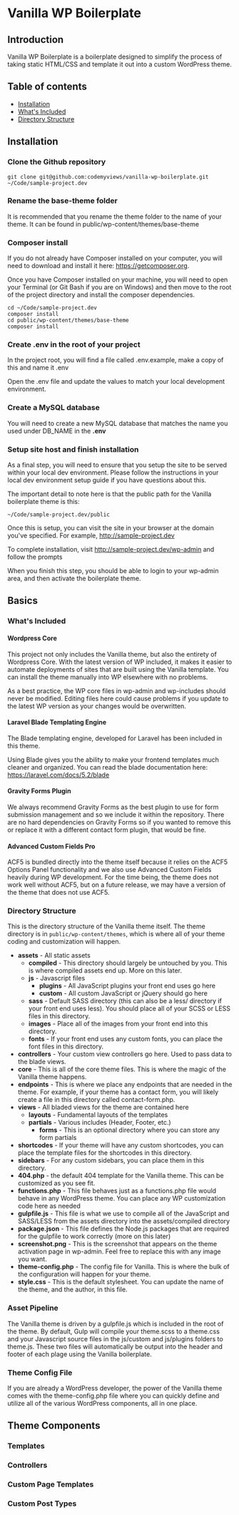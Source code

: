 # Vanilla WP Boilerplate
## Introduction
Vanilla WP Boilerplate is a boilerplate designed to simplify the process of taking static HTML/CSS and template it out into a custom WordPress theme.

## Table of contents ##
* [Installation](#installation)
* [What's Included](#whats-included)
* [Directory Structure](#directory-structure)

## Installation

### Clone the Github repository
```
git clone git@github.com:codemyviews/vanilla-wp-boilerplate.git ~/Code/sample-project.dev
```

### Rename the base-theme folder
It is recommended that you rename the theme folder to the name of your theme. It can be found in public/wp-content/themes/base-theme

### Composer install
If you do not already have Composer installed on your computer, you will need to download and install it here: https://getcomposer.org.

Once you have Composer installed on your machine, you will need to open your Terminal (or Git Bash if you are on Windows) and then move to the root of the project directory and install the composer dependencies.

```
cd ~/Code/sample-project.dev
composer install
cd public/wp-content/themes/base-theme
composer install
```

### Create .env in the root of your project

In the project root, you will find a file called .env.example, make a copy of this and name it .env

Open the .env file and update the values to match your local development environment.

### Create a MySQL database

You will need to create a new MySQL database that matches the name you used under DB_NAME in the **.env**

### Setup site host and finish installation

As a final step, you will need to ensure that you setup the site to be served within your local dev environment.  Please follow the instructions in your local dev environment setup guide if you have questions about this.  

The important detail to note here is that the public path for the Vanilla boilerplate theme is this:

```
~/Code/sample-project.dev/public
```

Once this is setup, you can visit the site in your browser at the domain you've specified. For example, http://sample-project.dev

To complete installation, visit http://sample-project.dev/wp-admin and follow the prompts

When you finish this step, you should be able to login to your wp-admin area, and then activate the boilerplate theme.

## Basics ##

### What's Included ###

#### Wordpress Core ####
This project not only includes the Vanilla theme, but also the entirety of Wordpress Core. With the latest version of WP included, it makes it easier to automate deployments
of sites that are built using the Vanilla template. You can install the theme manually into WP elsewhere with no problems.

As a best practice, the WP core files in wp-admin and wp-includes should never be modified. Editing files here could cause problems if you update to the latest WP version
as your changes would be overwritten.

#### Laravel Blade Templating Engine ####
The Blade templating engine, developed for Laravel has been included in this theme.

Using Blade gives you the ability to make your frontend templates much cleaner and organized. You can read the blade documentation here: https://laravel.com/docs/5.2/blade

#### Gravity Forms Plugin ####
We always recommend Gravity Forms as the best plugin to use for form submission management and so we include it within the repository.  There are no hard dependencies on Gravity Forms so if you wanted to remove this or replace it with a different contact form plugin, that would be fine.

#### Advanced Custom Fields Pro ####
ACF5 is bundled directly into the theme itself because it relies on the ACF5 Options Panel functionality and we also use Advanced Custom Fields heavily during WP development.  For the time being, the theme does not work well without ACF5, but on a future release, we may have a version of the theme that does not use ACF5.

### Directory Structure ###

This is the directory structure of the Vanilla theme itself.  The theme directory is in `public/wp-content/themes`, which is where all of your theme coding and customization will happen.

* **assets** - All static assets
    * **compiled** - This directory should largely be untouched by you.  This is where compiled assets end up.  More on this later.
    * **js** - Javascript files
        * **plugins** - All JavaScript plugins your front end uses go here
        * **custom** - All custom JavaScript or jQuery should go here
    * **sass** - Default SASS directory (this can also be a less/ directory if your front end uses less).  You should place all of your SCSS or LESS files in this directory.
    * **images** - Place all of the images from your front end into this directory.
    * **fonts** - If your front end uses any custom fonts, you can place the font files in this directory.
* **controllers** - Your custom view controllers go here. Used to pass data to the blade views.
* **core** - This is all of the core theme files.  This is where the magic of the Vanilla theme happens.
* **endpoints** - This is where we place any endpoints that are needed in the theme.  For example, if your theme has a contact form, you will likely create a file in this directory called contact-form.php.
* **views** - All bladed views for the theme are contained here
    * **layouts** - Fundamental layouts of the templates
    * **partials** - Various includes (Header, Footer, etc.)
        * **forms** - This is an optional directory where you can store any form partials
* **shortcodes** - If your theme will have any custom shortcodes, you can place the template files for the shortcodes in this directory.
* **sidebars** - For any custom sidebars, you can place them in this directory.
* **404.php** - the default 404 template for the Vanilla theme.  This can be customized as you see fit.
* **functions.php** - This file behaves just as a functions.php file would behave in any WordPress theme.  You can place any WP customization code here as needed
* **gulpfile.js** - This file is what we use to compile all of the JavaScript and SASS/LESS from the assets directory into the assets/compiled directory
* **package.json** - This file defines the Node.js packages that are required for the gulpfile to work correctly (more on this later)
* **screenshot.png** - This is the screenshot that appears on the theme activation page in wp-admin.  Feel free to replace this with any image you want.
* **theme-config.php** - The config file for Vanilla.  This is where the bulk of the configuration will happen for your theme.
* **style.css** - This is the default stylesheet.  You can update the name of the theme, and the author, in this file.

### Asset Pipeline ###
The Vanilla theme is driven by a gulpfile.js which is included in the root of the theme. By default, Gulp will compile your theme.scss to a theme.css and your Javascript source files in the js/custom and js/plugins folders to theme.js. These two files will automatically be output into the header and footer of each plage using the Vanilla boilerplate.

### Theme Config File ###
If you are already a WordPress developer, the power of the Vanilla theme comes with the theme-config.php file where you can quickly define and utilize all of the various WordPress components, all in one place.

## Theme Components ##

### Templates ###

### Controllers ###

### Custom Page Templates ###

### Custom Post Types
